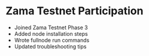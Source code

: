 # Zama Testnet Participation
- Joined Zama Testnet Phase 3
- Added node installation steps
- Wrote fullnode run commands
- Updated troubleshooting tips

